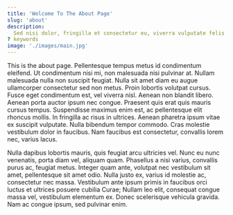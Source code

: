 ```yaml
---
title: 'Welcome To The About Page'
slug: 'about'
description:
  Sed nisi dolor, fringilla et consectetur eu, viverra vulputate felis. Ut est ex, ornare vitae dictum quis, egestas et est. Nam rhoncus purus eu justo feugiat, a venenatis enim ultricies. Mauris tristique elementum leo a viverra. Ut placerat, ex nec vestibulum iaculis, nibh ante sollicitudin elit, non aliquet nunc neque ac sapien. Aenean iaculis vulputate facilisis. Suspendisse elit purus, iaculis.
? keywords
image: './images/main.jpg'
---
```


This is the about page. Pellentesque tempus metus id condimentum eleifend. Ut
condimentum nisi mi, non malesuada nisi pulvinar at. Nullam malesuada nulla non
suscipit feugiat. Nulla sit amet diam eu augue ullamcorper consectetur sed non
metus. Proin lobortis volutpat cursus. Fusce eget condimentum est, vel viverra
nisl. Aenean non blandit libero. Aenean porta auctor ipsum nec congue. Praesent
quis erat quis mauris cursus tempus. Suspendisse maximus enim est, ac
pellentesque elit rhoncus mollis. In fringilla ac risus in ultrices. Aenean
pharetra ipsum vitae ex suscipit vulputate. Nulla bibendum tempor commodo. Cras
molestie vestibulum dolor in faucibus. Nam faucibus est consectetur, convallis
lorem nec, varius lacus.

Nulla dapibus lobortis mauris, quis feugiat arcu ultricies vel. Nunc eu nunc
venenatis, porta diam vel, aliquam quam. Phasellus a nisi varius, convallis
purus ac, feugiat metus. Integer quam ante, volutpat nec vestibulum sit amet,
pellentesque sit amet odio. Nulla justo ex, varius id molestie ac, consectetur
nec massa. Vestibulum ante ipsum primis in faucibus orci luctus et ultrices
posuere cubilia Curae; Nullam leo elit, consequat congue massa vel, vestibulum
elementum ex. Donec scelerisque vehicula gravida. Nam ac congue ipsum, sed
pulvinar enim.
